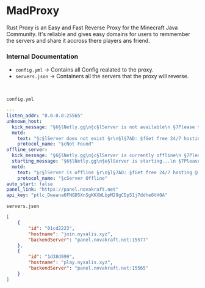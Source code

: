# MadProxy

Rust Proxy is an Easy and Fast Reverse Proxy for the Minecraft Java Community.
It's reliable and gives easy domains for users to remmember the servers and share it accross there players ans friend.

### Internal Documentation
- ``config.yml`` -> Contains all Config realated to the proxy.
- ``servers.json`` -> Containers all the servers that the proxy will reverse.

<br>

``config.yml``
```yml
---
listen_addr: "0.0.0.0:25565"
unknown_host:
  kick_message: "§6§lNetly.gg\n§c§lServer is not available\n §7Please try again later\n\n §7Contact an administrator if the issue persists"
  motd:
    text: "§c§lServer does not exist §r\n§l§7AD: §fGet free 24/7 hosting @ §2xeh6.co.uk"
    protocol_name: "§cNot Found"
offline_server:
  kick_message: "§6§lNetly.gg\n§c§lServer is currently offline\n §7Please try again later\n\n §7Contact an administrator if the issue persists"
  starting_message: "§6§lNetly.gg\n§e§lServer is starting...\n §7Please try again in a moment"
  motd:
    text: "§c§lServer is offline §r\n§l§7AD: §fGet free 24/7 hosting @ §2xeh6.co.uk"
    protocol_name: "§cServer Offline"
auto_start: false
panel_link: "https://panel.novakraft.net"
api_key: "ptlc_Dweana6FNGD5XnSgKKXWLbpM29gCDp51j7ddhe6tH0A"

```

``servers.json``
```json
[
    {
        "id": "01cd2223",
        "hostname": "join.nyxalis.xyz",
        "backendServer": "panel.novakraft.net:15577"
    },
    {
        "id": "1d38d999",
        "hostname": "play.nyxalis.xyz",
        "backendServer": "panel.novakraft.net:15565"
    }
]
```